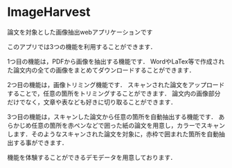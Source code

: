 # ImageHarvest
論文を対象とした画像抽出webアプリケーションです

このアプリでは3つの機能を利用することができます．

1つ目の機能は，PDFから画像を抽出する機能です．
WordやLaTex等で作成された論文内の全ての画像をまとめてダウンロードすることができます．

2つ目の機能は，画像トリミング機能です．
スキャンされた論文をアップロードすることで，任意の箇所をトリミングすることができます．
論文内の画像部分だけでなく，文章や表なども好きに切り取ることができます．

3つ目の機能は，スキャンした論文から任意の箇所を自動抽出する機能です．
あらかじめ任意の箇所を赤ペンなどで囲った紙の論文を用意し，カラーでスキャンします．そのようなスキャンされた論文を対象に，赤枠で囲まれた箇所を自動抽出する事ができます．

機能を体験することができるデモデータを用意しております．

